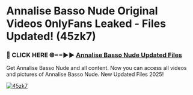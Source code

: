 # Annalise Basso Nude Original Videos 0nlyFans Leaked - Files Updated! (45zk7)

<h3>🔴 CLICK HERE 🌐==►► <a href="https://tinyurl.com/yrmya6cz" rel="nofollow">Annalise Basso Nude Updated Files</a></h3>

Get Annalise Basso Nude and all content. Now you can access all videos and pictures of Annalise Basso Nude. New Updated Files 2025!

[![45zk7](https://i.imgur.com/FMdXYCs.gif)](https://tinyurl.com/yrmya6cz)
